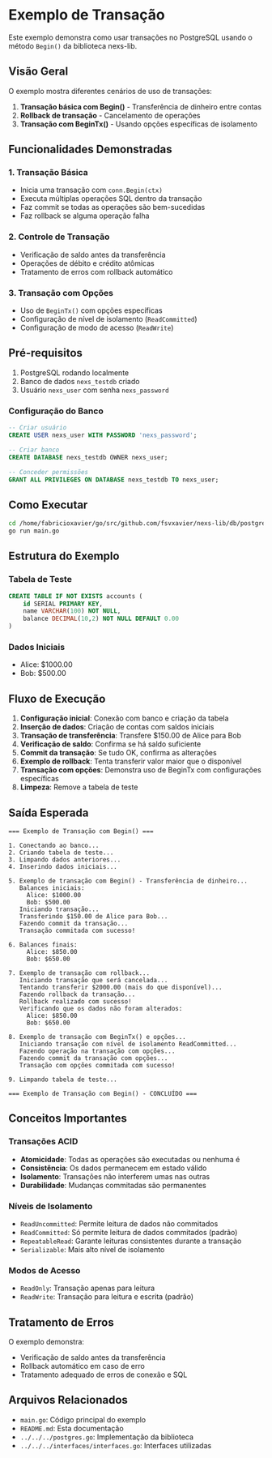 # Exemplo de Transação

Este exemplo demonstra como usar transações no PostgreSQL usando o método `Begin()` da biblioteca nexs-lib.

## Visão Geral

O exemplo mostra diferentes cenários de uso de transações:

1. **Transação básica com Begin()** - Transferência de dinheiro entre contas
2. **Rollback de transação** - Cancelamento de operações
3. **Transação com BeginTx()** - Usando opções específicas de isolamento

## Funcionalidades Demonstradas

### 1. Transação Básica
- Inicia uma transação com `conn.Begin(ctx)`
- Executa múltiplas operações SQL dentro da transação
- Faz commit se todas as operações são bem-sucedidas
- Faz rollback se alguma operação falha

### 2. Controle de Transação
- Verificação de saldo antes da transferência
- Operações de débito e crédito atômicas
- Tratamento de erros com rollback automático

### 3. Transação com Opções
- Uso de `BeginTx()` com opções específicas
- Configuração de nível de isolamento (`ReadCommitted`)
- Configuração de modo de acesso (`ReadWrite`)

## Pré-requisitos

1. PostgreSQL rodando localmente
2. Banco de dados `nexs_testdb` criado
3. Usuário `nexs_user` com senha `nexs_password`

### Configuração do Banco

```sql
-- Criar usuário
CREATE USER nexs_user WITH PASSWORD 'nexs_password';

-- Criar banco
CREATE DATABASE nexs_testdb OWNER nexs_user;

-- Conceder permissões
GRANT ALL PRIVILEGES ON DATABASE nexs_testdb TO nexs_user;
```

## Como Executar

```bash
cd /home/fabricioxavier/go/src/github.com/fsvxavier/nexs-lib/db/postgres/examples/transaction
go run main.go
```

## Estrutura do Exemplo

### Tabela de Teste
```sql
CREATE TABLE IF NOT EXISTS accounts (
    id SERIAL PRIMARY KEY,
    name VARCHAR(100) NOT NULL,
    balance DECIMAL(10,2) NOT NULL DEFAULT 0.00
)
```

### Dados Iniciais
- Alice: $1000.00
- Bob: $500.00

## Fluxo de Execução

1. **Configuração inicial**: Conexão com banco e criação da tabela
2. **Inserção de dados**: Criação de contas com saldos iniciais
3. **Transação de transferência**: Transfere $150.00 de Alice para Bob
4. **Verificação de saldo**: Confirma se há saldo suficiente
5. **Commit da transação**: Se tudo OK, confirma as alterações
6. **Exemplo de rollback**: Tenta transferir valor maior que o disponível
7. **Transação com opções**: Demonstra uso de BeginTx com configurações específicas
8. **Limpeza**: Remove a tabela de teste

## Saída Esperada

```
=== Exemplo de Transação com Begin() ===

1. Conectando ao banco...
2. Criando tabela de teste...
3. Limpando dados anteriores...
4. Inserindo dados iniciais...

5. Exemplo de transação com Begin() - Transferência de dinheiro...
   Balances iniciais:
     Alice: $1000.00
     Bob: $500.00
   Iniciando transação...
   Transferindo $150.00 de Alice para Bob...
   Fazendo commit da transação...
   Transação commitada com sucesso!

6. Balances finais:
     Alice: $850.00
     Bob: $650.00

7. Exemplo de transação com rollback...
   Iniciando transação que será cancelada...
   Tentando transferir $2000.00 (mais do que disponível)...
   Fazendo rollback da transação...
   Rollback realizado com sucesso!
   Verificando que os dados não foram alterados:
     Alice: $850.00
     Bob: $650.00

8. Exemplo de transação com BeginTx() e opções...
   Iniciando transação com nível de isolamento ReadCommitted...
   Fazendo operação na transação com opções...
   Fazendo commit da transação com opções...
   Transação com opções commitada com sucesso!

9. Limpando tabela de teste...

=== Exemplo de Transação com Begin() - CONCLUÍDO ===
```

## Conceitos Importantes

### Transações ACID
- **Atomicidade**: Todas as operações são executadas ou nenhuma é
- **Consistência**: Os dados permanecem em estado válido
- **Isolamento**: Transações não interferem umas nas outras
- **Durabilidade**: Mudanças commitadas são permanentes

### Níveis de Isolamento
- `ReadUncommitted`: Permite leitura de dados não commitados
- `ReadCommitted`: Só permite leitura de dados commitados (padrão)
- `RepeatableRead`: Garante leituras consistentes durante a transação
- `Serializable`: Mais alto nível de isolamento

### Modos de Acesso
- `ReadOnly`: Transação apenas para leitura
- `ReadWrite`: Transação para leitura e escrita (padrão)

## Tratamento de Erros

O exemplo demonstra:
- Verificação de saldo antes da transferência
- Rollback automático em caso de erro
- Tratamento adequado de erros de conexão e SQL

## Arquivos Relacionados

- `main.go`: Código principal do exemplo
- `README.md`: Esta documentação
- `../../../postgres.go`: Implementação da biblioteca
- `../../../interfaces/interfaces.go`: Interfaces utilizadas
